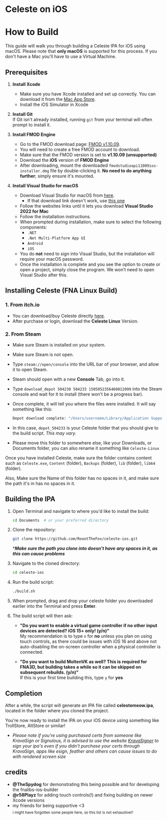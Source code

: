 # Celeste on iOS

# How to Build

This guide will walk you through building a Celeste IPA for iOS using macOS. Please note that **only macOS** is supported for this process. If you don't have a Mac you'll have to use a Virtual Machine.

## Prerequisites

1. **Install Xcode**  
   - Make sure you have Xcode installed and set up correctly. You can download it from the [Mac App Store](https://apps.apple.com/us/app/xcode/id497799835).
   - Install the iOS Simulator in Xcode

2. **Install Git**  
   If Git isn't already installed, running `git` from your terminal will often prompt to install it.

3. **Install FMOD Engine**  
   - Go to the FMOD download page: [FMOD v1.10.09](https://www.fmod.com/download?version=1.10.09#modengine).  
   - You will need to create a free FMOD account to download.
   - Make sure that the FMOD version is set to **v1.10.09 (unsupported)**
   - Download the **iOS** version of **FMOD Engine**
   - After downloading, mount the downloaded `fmodstudioapi11009ios-installer.dmg` file by double-clicking it. **No need to do anything further**; simply ensure it's mounted.

4. **Install Visual Studio for macOS**  
   - Download Visual Studio for macOS from [here](https://visualstudio.microsoft.com/vs/older-downloads/).
     - If that download link doesn't work, use [this one](https://visual-studio.macupdate.com)
   - Follow the websites links until it lets you download **Visual Studio 2022 for Mac**
   - Follow the installation instructions.
   - When prompted during installation, make sure to select the following components:
     - `.NET`
     - `.Net Multi-Platform App UI`
     - `Android`
     - `iOS`
   - You do **not** need to sign into Visual Studio, but the installation will require your macOS password.
   - Once the installation is complete and you see the option to create or open a project, simply close the program. We won’t need to open Visual Studio after this.

## Installing Celeste (FNA Linux Build)

### 1. **From itch.io**  
   - You can download/buy Celeste directly [here](https://mattmakesgames.itch.io/celeste).  
   - After purchase or login, download the **Celeste Linux** Version.

### 2. **From Steam**  
   - Make sure Steam is installed on your system.
   - Make sure Steam is not open.
   - Type `steam://open/console` into the URL bar of your browser, and allow it to open Steam.
   - Steam should open with a new **Console** Tab, go into it.
   - Type `download_depot 504230 504233 1505052356460012099` into the Steam console and wait for it to install (there won't be a progress bar).
   - Once complete, it will tell you where the files were installed. It will say something like this:
   
     ```bash
     Depot download complete: "/Users/username/Library/Application Support/Steam/Steam.AppBundle/Steam/Contents/MacOS\\steamapps\\content\\app_504230\\depot_504233" (1259 files, manifest 1505052356460012099)
     ```

   - In this case, `depot_504233` is your Celeste folder that you should give to the build script. *This may vary.*
   - Please move this folder to somewhere else, like your Downloads, or Documents folder, you can also rename it something like `Celeste-Linux`

Once you have installed Celeste, make sure the folder contains content such as `Celeste.exe`, `Content` (folder), `Backups` (folder), `lib` (folder), `lib64` (folder).

Also, Make sure the Name of this folder has no spaces in it, and make sure the path it's in has no spaces in it.


## Building the IPA

1. Open Terminal and navigate to where you'd like to install the build:
   ```bash
   cd Documents  # or your preferred directory
   ```

2. Clone the repository:
   ```bash
   git clone https://github.com/RoootTheFox/celeste-ios.git
   ```

      ****Make sure the path you clone into doesn't have any spaces in it, as this can cause problems***

3. Navigate to the cloned directory:
   ```bash
   cd celeste-ios
   ```

4. Run the build script:
   ```bash
   ./build.sh
   ```

5. When prompted, drag and drop your celeste folder you downloaded earlier into the Terminal and press **Enter**.

6. The build script will then ask:
   - **"Do you want to enable a virtual game controller if no other input devices are detected? iOS 15+ only! (y/n)"**  
     My recommendation is to type `n` for **no** unless you plan on using touch controls, as there could be issues with iOS 16 and above not auto-disabling the on-screen controller when a physical controller is connected.
   
   - **"Do you want to build MoltenVK as well? This is required for FNA3D, but building takes a while so it can be skipped on subsequent rebuilds. (y/n)"**  
     If this is your first time building this, type `y` for **yes**

## Completion

After a while, the script will generate an IPA file called **celestemeow.ipa**, located in the folder where you cloned the project.

You're now ready to install the IPA on your iOS device using something like TrollStore, AltStore or similar!
* *Please note if you're using purchased certs from someone like KravaSign or Signulous, it is advised to use the website [KravaSigner](http://kravasigner.com) to sign your ipa's even if you didn't purchase your certs through KravaSign, apps like esign, feather and others can cause issues to do with rendered screen size*

## credits
- **@TheSpydog** for demonstrating this being possible and for developing the fnalibs-ios-builder
- **@r58Playz** for adding touch controls(!) and fixing building on newer Xcode versions
- my friends for being supportive <3
<br><sub>i might have forgotten some people here, so this list is not exhaustive!!</sub>
